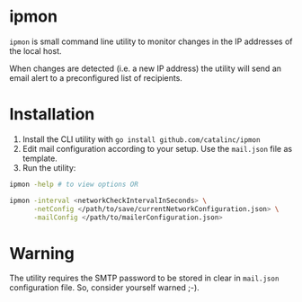 # ipmon

`ipmon` is small command line utility to monitor changes in the IP addresses of the local host.

When changes are detected (i.e. a new IP address) the utility will send an email alert to a preconfigured list of recipients.

# Installation

1. Install the CLI utility with `go install github.com/catalinc/ipmon`
2. Edit mail configuration according to your setup. Use the `mail.json` file as template.
3. Run the utility:
```bash
ipmon -help # to view options OR

ipmon -interval <networkCheckIntervalInSeconds> \
      -netConfig </path/to/save/currentNetworkConfiguration.json> \
      -mailConfig </path/to/mailerConfiguration.json>
``` 

# Warning

The utility requires the SMTP password to be stored in clear in `mail.json` configuration file.
So, consider yourself warned ;-).